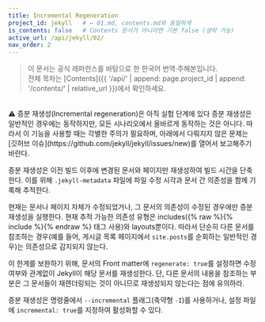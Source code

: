 ```yaml
---
title: Incremental Regeneration
project_id: jekyll   # ← 01.md, contents.md와 동일하게
is_contents: false   # Contents 문서가 아니라면 기본 false (생략 가능)
active_url: /api/jekyll/02/
nav_order: 2  
---
```



> 이 문서는 공식 레퍼런스를 바탕으로 한 한국어 번역·주해본입니다.  
> 전체 목차는 [Contents]({{ '/api/' | append: page.project_id | append: '/contents/' | relative_url }})에서 확인하세요.

<br>
<div class="red-caution">
⚠️ 증분 재생성(Incremental regeneration)은 아직 실험 단계에 있다
증분 재생성은 일반적인 경우에는 동작하지만, 모든 시나리오에서 올바르게 동작하는 것은 아니다. 따라서 이 기능을 사용할 때는 각별한 주의가 필요하며, 아래에서 다뤄지지 않은 문제는 [깃허브 이슈](https://github.com/jekyll/jekyll/issues/new)를 열어서 보고해주기 바란다.
</div>

증분 재생성은 이전 빌드 이후에 변경된 문서와 페이지만 재생성하여 빌드 시간을 단축한다. 이를 위해 <code class="code-inline">.jekyll-metadata</code> 파일에 파일 수정 시각과 문서 간 의존성을 함께 기록해 추적한다.

현재는 문서나 페이지 자체가 수정되었거나, 그 문서의 의존성이 수정된 경우에만 증분 재생성을 실행한다. 현재 추적 가능한 의존성 유형은 includes({% raw %}{% include %}{% endraw %} 태그 사용)와 layouts뿐이다. 따라서 단순히 다른 문서를 참조하는 경우(예를 들어, 게시글 목록 페이지에서 <code class="code-inline">site.posts</code>를 순회하는 일반적인 경우)는 의존성으로 감지되지 않는다.

이 한계를 보완하기 위해, 문서의 Front matter에 <code class="code-inline">regenerate: true</code>를 설정하면 수정 여부와 관계없이 Jekyll이 해당 문서를 재생성한다. 단, 다른 문서의 내용을 참조하는 부분은 그 문서들이 재렌더링되는 것이 아니므로 재생성되지 않는다는 점에 유의하라.

증분 재생성은 명령줄에서 <code class="code-inline">--incremental</code> 플래그(축약형 <code class="code-inline">-I</code>)를 사용하거나, 설정 파일에 <code class="code-inline">incremental: true</code>를 지정하여 활성화할 수 있다.

